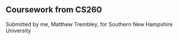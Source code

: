  Coursework from CS260
 ---------------------
 Submitted by me, Matthew Trembley, for Southern New Hampshire University
